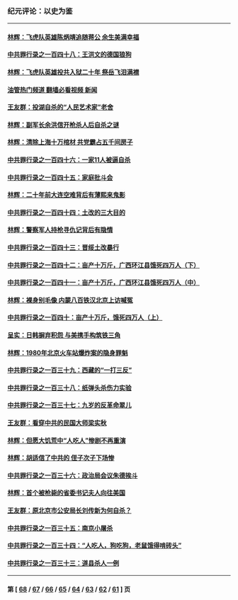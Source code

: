 ### 纪元评论：以史为鉴
---
#### [林辉：飞虎队英雄陈炳靖追随蒋公 余生美满幸福](../../pages/nsc1028/n14042421.md?07280330) 
#### [中共罪行录之一百四十八：王洪文的德国狼狗](../../pages/nsc1028/n14042070.md?07280330) 
#### [林辉：飞虎队英雄投共入狱二十年 祭岳飞泪满襟](../../pages/nsc1028/n14041446.md?07280330) 
#### [油管热门频道 翻墙必看视频 新闻](ok?07280330)
#### [王友群：投湖自杀的“人民艺术家”老舍](../../pages/nsc1028/n14038027.md?07280330) 
#### [林辉：副军长余洪信开枪杀人后自杀之谜](../../pages/nsc1028/n14037038.md?07280330) 
#### [林辉：清除上海十万棺材 共党霸占五千间房子](../../pages/nsc1028/n14033735.md?07280330) 
#### [中共罪行录之一百四十六：一家11人被逼自杀](../../pages/nsc1028/n14032932.md?07280330) 
#### [中共罪行录之一百四十五：家庭批斗会](../../pages/nsc1028/n14031487.md?07280330) 
#### [林辉：二十年前大连空难背后有薄熙来鬼影](../../pages/nsc1028/n14031069.md?07280330) 
#### [中共罪行录之一百四十四：土改的三大目的](../../pages/nsc1028/n14030522.md?07280330) 
#### [林辉：警察军人持枪寻仇记背后有隐情](../../pages/nsc1028/n14029745.md?07280330) 
#### [中共罪行录之一百四十三：晋绥土改暴行](../../pages/nsc1028/n14029965.md?07280330) 
#### [中共罪行录之一百四十二：亩产十万斤，广西环江县饿死四万人（下）](../../pages/nsc1028/n14027911.md?07280330) 
#### [中共罪行录之一百四十一：亩产十万斤，广西环江县饿死四万人（中）](../../pages/nsc1028/n14027089.md?07280330) 
#### [林辉：裸身别毛像 内蒙八百铁汉北京上访喊冤](../../pages/nsc1028/n14026693.md?07280330) 
#### [中共罪行录之一百四十：亩产十万斤，饿死四万人（上）](../../pages/nsc1028/n14026657.md?07280330) 
#### [呈实：日韩摒弃积怨 与美携手构筑铁三角](../../pages/nsc1028/n14025196.md?07280330) 
#### [林辉：1980年北京火车站爆炸案的隐身罪魁](../../pages/nsc1028/n14024093.md?07280330) 
#### [中共罪行录之一百三十九：西藏的“一打三反”](../../pages/nsc1028/n14024088.md?07280330) 
#### [中共罪行录之一百三十八：纸弹头杀伤力实验](../../pages/nsc1028/n14022692.md?07280330) 
#### [中共罪行录之一百三十七：九岁的反革命翠儿](../../pages/nsc1028/n14020997.md?07280330) 
#### [王友群：看穿中共的民国大师梁实秋](../../pages/nsc1028/n14020649.md?07280330) 
#### [林辉：但愿大饥荒中“人吃人”惨剧不再重演](../../pages/nsc1028/n14020531.md?07280330) 
#### [林辉：胡适信了中共的 侄子次子下场惨](../../pages/nsc1028/n14019760.md?07280330) 
#### [中共罪行录之一百三十六：政治局会议朱德挨斗](../../pages/nsc1028/n14017983.md?07280330) 
#### [林辉：首个被枪毙的省委书记夫人向往美国](../../pages/nsc1028/n14017481.md?07280330) 
#### [王友群：原北京市公安局长刘传新为何自杀？](../../pages/nsc1028/n14016995.md?07280330) 
#### [中共罪行录之一百三十五：南京小屠杀](../../pages/nsc1028/n14015189.md?07280330) 
#### [中共罪行录之一百三十四：“人吃人，狗吃狗，老鼠饿得啃砖头”](../../pages/nsc1028/n14014478.md?07280330) 
#### [中共罪行录之一百三十三：道县杀人一例](../../pages/nsc1028/n14014033.md?07280330) 

---
#### 第 [ [68](./68.md?07280330) / [67](./67.md?07280330) / [66](./66.md?07280330) / [65](./65.md?07280330) / [64](./64.md?07280330) / [63](./63.md?07280330) / [62](./62.md?07280330) / [61](./61.md?07280330) ] 页
